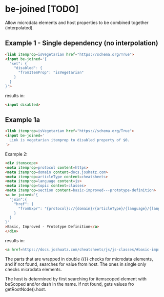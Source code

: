 # be-joined [TODO]

Allow microdata elements and host properties to be combined together (interpolated).

## Example 1 - Single dependency (no interpolation)

```html
<link itemprop=isVegetarian href="https://schema.org/True">
<input be-joined='{
  "set": {
    "disabled": {
      "fromItemProp": "isVegetarian"
    }
  }
}'>
```

results in:

```html
<input disabled>
```

## Example 1a

```html
<link itemprop=isVegetarian href="https://schema.org/True">
<input be-joined='
  Link is vegetarian itemprop to disabled property of $0.
'>
```

Example 2:

```html
<div itemscope>
<meta itemprop=protocol content=https>
<meta itemprop=domain content=docs.joshatz.com>
<meta itemprop=articleType content=cheatsheets>
<meta itemprop=language content=js>
<meta itemprop=topic content=classes>
<meta itemprop=section content=basic-improved---prototype-definition>
<a be-joined='{
  "join":{
    "href": {
      "fromExpr": "{protocol}://{domain}/{articleType}/{language}/{language}-{classes}/#{section}"
    }
  }
}'
>Basic, Improved - Prototype Definition</a>
</div>
```

results in:

```html
<a href=https://docs.joshuatz.com/cheatsheets/js/js-classes/#basic-improved---prototype-definition>Basic, Improved - Prototype Definition</a>
```

The parts that are wrapped in double {{}} checks for microdata elements, and if not found, searches for value from host.  The ones in single only checks microdata elements.

The host is determined by first searching for itemscoped element with beScoped and/or dash in the name.  If not found, gets values fro getRootNode().host.
